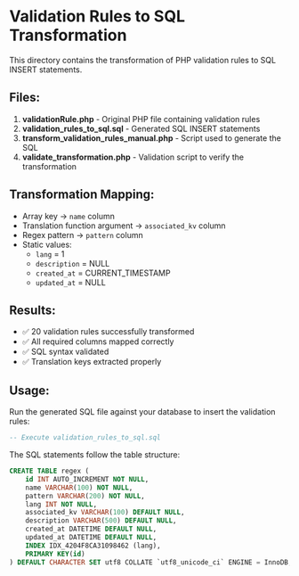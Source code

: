 # Validation Rules to SQL Transformation

This directory contains the transformation of PHP validation rules to SQL INSERT statements.

## Files:

1. **validationRule.php** - Original PHP file containing validation rules
2. **validation_rules_to_sql.sql** - Generated SQL INSERT statements
3. **transform_validation_rules_manual.php** - Script used to generate the SQL
4. **validate_transformation.php** - Validation script to verify the transformation

## Transformation Mapping:

- Array key → `name` column
- Translation function argument → `associated_kv` column
- Regex pattern → `pattern` column  
- Static values:
  - `lang` = 1
  - `description` = NULL
  - `created_at` = CURRENT_TIMESTAMP
  - `updated_at` = NULL

## Results:

- ✅ 20 validation rules successfully transformed
- ✅ All required columns mapped correctly
- ✅ SQL syntax validated
- ✅ Translation keys extracted properly

## Usage:

Run the generated SQL file against your database to insert the validation rules:

```sql
-- Execute validation_rules_to_sql.sql
```

The SQL statements follow the table structure:

```sql
CREATE TABLE regex (
    id INT AUTO_INCREMENT NOT NULL,
    name VARCHAR(100) NOT NULL,
    pattern VARCHAR(200) NOT NULL,
    lang INT NOT NULL,
    associated_kv VARCHAR(100) DEFAULT NULL,
    description VARCHAR(500) DEFAULT NULL,
    created_at DATETIME DEFAULT NULL,
    updated_at DATETIME DEFAULT NULL,
    INDEX IDX_4204F8CA31098462 (lang),
    PRIMARY KEY(id)
) DEFAULT CHARACTER SET utf8 COLLATE `utf8_unicode_ci` ENGINE = InnoDB;
```